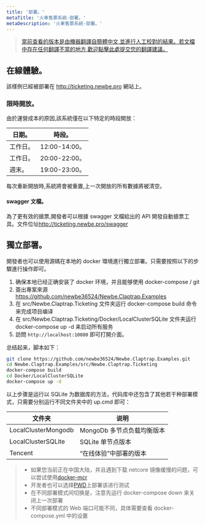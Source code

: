 ```yaml
---
title: '部署。'
metaTitle: '火車售票系統-部署。'
metaDescription: '火車售票系統-部署。'
---
```


> [當前查看的版本是由機器翻譯自簡體中文,並進行人工校對的結果。若文檔中存在任何翻譯不當的地方,歡迎點擊此處提交您的翻譯建議。](https://crwd.in/newbeclaptrap)

## 在線體驗。

該樣例已經被部署在 <http://ticketing.newbe.pro> 網站上。

### 限時開放。

由於運營成本的原因,該系統僅在以下特定的時段開放：

| 日期。  | 時段。          |
| ---- | ------------ |
| 工作日。 | 12:00-14:00。 |
| 工作日。 | 20:00-22:00。 |
| 週末。  | 19:00-23:00。 |

每次重新開放時,系統將會被重置,上一次開放的所有數據將被清空。

#### swagger 文檔。

為了更有效的搶票,開發者可以根據 swagger 文檔給出的 API 開發自動搶票工具。文件位址<http://ticketing.newbe.pro/swagger>

## 獨立部署。

開發者也可以使用源碼在本地的 docker 環境進行獨立部署。只需要按照以下的步驟進行操作即可。

1. 确保本地已经正确安装了 docker 环境，并且能够使用 docker-compose / git
2. 簽出專案來源 <https://github.com/newbe36524/Newbe.Claptrap.Examples>
3. 在 src/Newbe.Claptrap.Ticketing 文件夹运行 docker-compose build 命令来完成项目编译
4. 在 src/Newbe.Claptrap.Ticketing/Docker/LocalClusterSQLite 文件夹运行 docker-compose up -d 来启动所有服务
5. 訪問 `http://localhost:10080` 即可打開介面。

总结起来，脚本如下：

```bash
git clone https://github.com/newbe36524/Newbe.Claptrap.Examples.git
cd Newbe.Claptrap.Examples/src/Newbe.Claptrap.Ticketing
docker-compose build
cd Docker/LocalClusterSQLite
docker-compose up -d
```

以上步骤是运行以 SQLite 为数据库的方法，代码库中还包含了其他若干种部署模式，只需要分别运行不同文件夹中的 up.cmd 即可：

| 文件夹                 | 说明                |
| ------------------- | ----------------- |
| LocalClusterMongodb | MongoDb 多节点负载均衡版本 |
| LocalClusterSQLite  | SQLite 单节点版本      |
| Tencent             | “在线体验”中部署的版本      |

> - 如果您当前正在中国大陆，并且遇到下载 netcore 镜像缓慢的问题，可以尝试使用[docker-mcr](https://github.com/newbe36524/Newbe.McrMirror)
> - 开发者也可以选择[PWD](https://labs.play-with-docker.com/)上部署该进行测试
> - 在不同部署模式间切换是，注意先运行 docker-compose down 来关闭上一次部署
> - 不同部署模式的 Web 端口可能不同，具体需要查看 docker-compose.yml 中的设置
